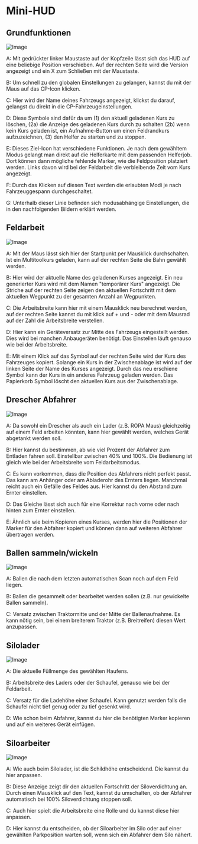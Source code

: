 # Mini-HUD

## Grundfunktionen

![Image](../assets/images/minihudhelp_general_0_0_478_305.png)

  
  
A: Mit gedrückter linker Maustaste auf der Kopfzeile lässt sich das HUD auf eine beliebige Position verschieben. Auf der rechten Seite wird die Version angezeigt und ein X zum Schließen mit der Maustaste.  
  
B: Um schnell zu den globalen Einstellungen zu gelangen, kannst du mit der Maus auf das CP-Icon klicken.  
  
C: Hier wird der Name deines Fahrzeugs angezeigt, klickst du darauf, gelangst du direkt in die CP-Fahrzeugeinstellungen.  
  
D: Diese Symbole sind dafür da um (1) den aktuell geladenen Kurs zu löschen, (2a) die Anzeige des geladenen Kurs durch zu schalten (2b) wenn kein Kurs geladen ist, ein Aufnahme-Button um einen Feldrandkurs aufzuzeichnen, (3) den Helfer zu starten und zu stoppen.  
  
E: Dieses Ziel-Icon hat verschiedene Funktionen. Je nach dem gewähltem Modus gelangt man direkt auf die Helferkarte mit dem passenden Helferjob. Dort können dann mögliche fehlende Marker, wie die Feldposition platziert werden. Links davon wird bei der Feldarbeit die verbleibende Zeit vom Kurs angezeigt.  
  
F: Durch das Klicken auf diesen Text werden die erlaubten Modi je nach Fahrzeuggespann durchgeschaltet.  
  
G: Unterhalb dieser Linie befinden sich modusabhängige Einstellungen, die in den nachfolgenden Bildern erklärt werden.  
  


## Feldarbeit

![Image](../assets/images/minihudhelp_fieldwork_0_0_478_305.png)

  
  
A: Mit der Maus lässt sich hier der Startpunkt per Mausklick durchschalten. Ist ein Multitoolkurs geladen, kann auf der rechten Seite die Bahn gewählt werden.  
  
B: Hier wird der aktuelle Name des geladenen Kurses angezeigt. Ein neu generierter Kurs wird mit dem Namen "temporärer Kurs" angezeigt. Die Striche auf der rechten Seite zeigen den aktuellen Fortschritt mit dem aktuellen Wegpunkt zu der gesamten Anzahl an Wegpunkten.  
  
C: Die Arbeitsbreite kann hier mit einem Mausklick neu berechnet werden, auf der rechten Seite kannst du mit klick auf + und - oder mit dem Mausrad auf der Zahl die Arbeitsbreite verstellen.  
  
D: Hier kann ein Geräteversatz zur Mitte des Fahrzeugs eingestellt werden. Dies wird bei manchen Anbaugeräten benötigt. Das Einstellen läuft genauso wie bei der Arbeitsbreite.  
  
E: Mit einem Klick auf das Symbol auf der rechten Seite wird der Kurs des Fahrzeuges kopiert. Solange ein Kurs in der Zwischenablage ist wird auf der linken Seite der Name des Kurses angezeigt. Durch das neu erschiene Symbol kann der Kurs in ein anderes Fahrzeug geladen werden. Das Papierkorb Symbol löscht den aktuellen Kurs aus der Zwischenablage.  
  


## Drescher Abfahrer

![Image](../assets/images/minihudhelp_combineunload_0_0_478_305.png)

  
  
A: Da sowohl ein Drescher als auch ein Lader (z.B. ROPA Maus) gleichzeitig auf einem Feld arbeiten könnten, kann hier gewählt werden, welches Gerät abgetankt werden soll.  
  
B: Hier kannst du bestimmen, ab wie viel Prozent der Abfahrer zum Entladen fahren soll. Einstellbar zwischen 40% und 100%. Die Bedienung ist gleich wie bei der Arbeitsbreite vom Feldarbeitsmodus.  
  
C: Es kann vorkommen, dass die Position des Abfahrers nicht perfekt passt. Das kann am Anhänger oder am Abladerohr des Ernters liegen. Manchmal reicht auch ein Gefälle des Feldes aus. Hier kannst du den Abstand zum Ernter einstellen.  
  
D: Das Gleiche lässt sich auch für eine Korrektur nach vorne oder nach hinten zum Ernter einstellen.  
  
E: Ähnlich wie beim Kopieren eines Kurses, werden hier die Positionen der Marker für den Abfahrer kopiert und können dann auf weiteren Abfahrer übertragen werden.  
  


## Ballen sammeln/wickeln

![Image](../assets/images/minihudhelp_balecollect_0_0_478_305.png)

  
  
A: Ballen die nach dem letzten automatischen Scan noch auf dem Feld liegen.  
  
B: Ballen die gesammelt oder bearbeitet werden sollen (z.B. nur gewickelte Ballen sammeln).  
  
C: Versatz zwischen Traktormitte und der Mitte der Ballenaufnahme. Es kann nötig sein, bei einem breiterem Traktor (z.B. Breitreifen) diesen Wert anzupassen.  
  


## Silolader

![Image](../assets/images/minihudhelp_siloloader_0_0_478_305.png)

  
  
A: Die aktuelle Füllmenge des gewählten Haufens.  
  
B: Arbeitsbreite des Laders oder der Schaufel, genauso wie bei der Feldarbeit.  
  
C: Versatz für die Ladehöhe einer Schaufel. Kann genutzt werden falls die Schaufel nicht tief genug oder zu tief gesenkt wird.  
  
D: Wie schon beim Abfahrer, kannst du hier die benötigten Marker kopieren und auf ein weiteres Gerät einfügen.  
  


## Siloarbeiter

![Image](../assets/images/minihudhelp_siloworker_0_0_478_305.png)

  
  
A: Wie auch beim Silolader, ist die Schildhöhe entscheidend. Die kannst du hier anpassen.  
  
B: Diese Anzeige zeigt dir den aktuellen Fortschritt der Siloverdichtung an. Durch einen Mausklick auf den Text, kannst du umschalten, ob der Abfahrer automatisch bei 100% Siloverdichtung stoppen soll.  
  
C: Auch hier spielt die Arbeitsbreite eine Rolle und du kannst diese hier anpassen.  
  
D: Hier kannst du entscheiden, ob der Siloarbeiter im Silo oder auf einer gewählten Parkposition warten soll, wenn sich ein Abfahrer dem Silo nähert.  
  


